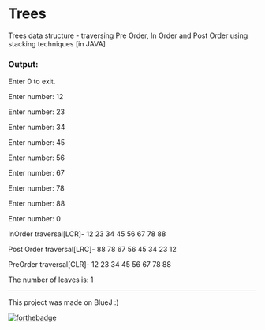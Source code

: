# Trees
Trees data structure - traversing Pre Order, In Order and Post Order using stacking techniques [in JAVA]

### Output:
Enter 0 to exit. 

Enter number: 12

Enter number: 23

Enter number: 34

Enter number: 45

Enter number: 56

Enter number: 67

Enter number: 78

Enter number: 88

Enter number: 0

InOrder traversal[LCR]-		12	23	34	45	56	67	78	88

Post Order traversal[LRC]-	88	78	67	56	45	34	23	12	

PreOrder traversal[CLR]-	12	23	34	45	56	67	78	88	

The number of leaves is: 1

---
This project was made on BlueJ :) 

[![forthebadge](https://forthebadge.com/images/badges/made-with-java.svg)](https://forthebadge.com)
